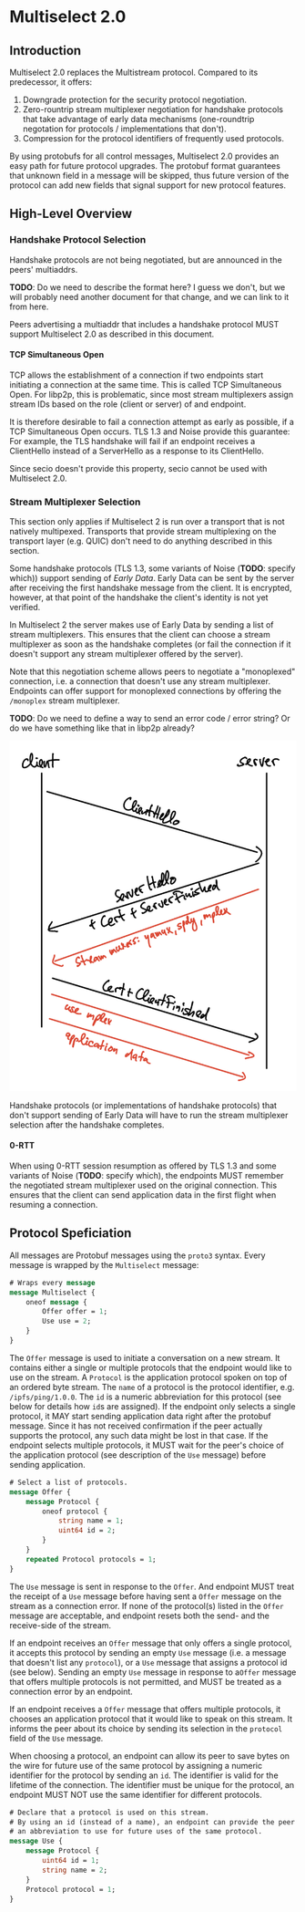# Multiselect 2.0

## Introduction

Multiselect 2.0 replaces the Multistream protocol. Compared to its predecessor, it offers:

1. Downgrade protection for the security protocol negotiation.
2. Zero-rountrip stream multiplexer negotiation for handshake protocols that take advantage of early data mechanisms (one-roundtrip negotation for protocols / implementations that don't).
3. Compression for the protocol identifiers of frequently used protocols.

By using protobufs for all control messages, Multiselect 2.0 provides an easy path for future protocol upgrades. The protobuf format guarantees that unknown field in a message will be skipped, thus future version of the protocol can add new fields that signal support for new protocol features.

## High-Level Overview

### Handshake Protocol Selection

Handshake protocols are not being negotiated, but are announced in the peers' multiaddrs. 

**TODO**: Do we need to describe the format here? I guess we don't, but we will probably need another document for that change, and we can link to it from here.

Peers advertising a multiaddr that includes a handshake protocol MUST support Multiselect 2.0 as described in this document.

#### TCP Simultaneous Open

TCP allows the establishment of a connection if two endpoints start initiating a connection at the same time. This is called TCP Simultaneous Open. For libp2p, this is problematic, since most stream multiplexers assign stream IDs based on the role (client or server) of and endpoint.

It is therefore desirable to fail a connection attempt as early as possible, if a TCP Simultaneous Open occurs. TLS 1.3 and Noise provide this guarantee: For example, the TLS handshake will fail if an endpoint receives a ClientHello instead of a ServerHello as a response to its ClientHello.

Since secio doesn't provide this property, secio cannot be used with Multiselect 2.0.

### Stream Multiplexer Selection

This section only applies if Multiselect 2 is run over a transport that is not natively multipexed. Transports that provide stream multiplexing on the transport layer (e.g. QUIC) don't need to do anything described in this section.

Some handshake protocols (TLS 1.3, some variants of Noise (**TODO**: specify which)) support sending of *Early Data*. Early Data can be sent by the server after receiving the first handshake message from the client. It is encrypted, however, at that point of the handshake the client's identity is not yet verified.

In Multiselect 2 the server makes use of Early Data by sending a list of stream multiplexers. This ensures that the client can choose a stream multiplexer as soon as the handshake completes (or fail the connection if it doesn't support any stream multiplexer offered by the server).

Note that this negotiation scheme allows peers to negotiate a "monoplexed" connection, i.e. a connection that doesn't use any stream multiplexer. Endpoints can offer support for monoplexed connections by offering the `/monoplex` stream multiplexer.

**TODO**: Do we need to define a way to send an error code / error string? Or do we have something like that in libp2p already?

![](handshake.png)

Handshake protocols (or implementations of handshake protocols) that don't support sending of Early Data will have to run the stream multiplexer selection after the handshake completes.

#### 0-RTT

When using 0-RTT session resumption as offered by TLS 1.3 and some variants of Noise (**TODO**: specify which), the endpoints MUST remember the negotiated stream multiplexer used on the original connection. This ensures that the client can send application data in the first flight when resuming a connection.

## Protocol Speficiation

All messages are Protobuf messages using the `proto3` syntax. Every message is wrapped by the `Multiselect` message:

```protobuf
# Wraps every message
message Multiselect {
    oneof message {
        Offer offer = 1;
        Use use = 2;
    }
}
```

The `Offer` message is used to initiate a conversation on a new stream. It contains either a single or multiple protocols that the endpoint would like to use on the stream.
A `Protocol` is the application protocol spoken on top of an ordered byte stream. The `name` of a protocol is the protocol identifier, e.g. `/ipfs/ping/1.0.0`. The `id` is a numeric abbreviation for this protocol (see below for details how `id`s are assigned).
If the endpoint only selects a single protocol, it MAY start sending application data right after the protobuf message. Since it has not received confirmation if the peer actually supports the protocol, any such data might be lost in that case.
If the endpoint selects multiple protocols, it MUST wait for the peer's choice of the application protocol (see description of the `Use` message) before sending application.

```protobuf
# Select a list of protocols.
message Offer {
    message Protocol {
        oneof protocol {
            string name = 1;
            uint64 id = 2;
        }
    }
    repeated Protocol protocols = 1;
}
```

The `Use` message is sent in response to the `Offer`. And endpoint MUST treat the receipt of a `Use` message before having sent a `Offer` message on the stream as a connection error.
If none of the protocol(s) listed in the `Offer` message are acceptable, and endpoint resets both the send- and the receive-side of the stream.

If an endpoint receives an  `Offer` message that only offers a single protocol, it accepts this protocol by sending an empty `Use` message (i.e. a message that doesn't list any `protocol`), or a `Use` message that assigns a protocol id (see below). Sending an empty `Use` message in response to a`Offer` message that offers multiple protocols is not permitted, and MUST be treated as a connection error by an endpoint.

If an endpoint receives a `Offer` message that offers multiple protocols, it chooses an application protocol that it would like to speak on this stream. It informs the peer about its choice by sending its selection in the `protocol` field of the `Use` message.

When choosing a protocol, an endpoint can allow its peer to save bytes on the wire for future use of the same protocol by assigning a numeric identifier for the protocol by sending an `id`. The identifier is valid for the lifetime of the connection. The identifier must be unique for the protocol, an endpoint MUST NOT use the same identifier for different protocols.

```protobuf
# Declare that a protocol is used on this stream.
# By using an id (instead of a name), an endpoint can provide the peer
# an abbreviation to use for future uses of the same protocol.
message Use {
    message Protocol {
        uint64 id = 1;
        string name = 2;
    }
    Protocol protocol = 1;
}
```

